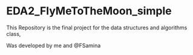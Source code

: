 # EDA2_FlyMeToTheMoon_simple

This Repository is the final project for the data structures and algorithms class,

Was developed by me and @FSamina
